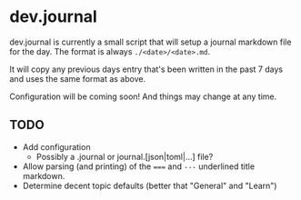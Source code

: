 # dev.journal

dev.journal is currently a small script that will setup a journal markdown file
for the day. The format is always `./<date>/<date>.md`.

It will copy any previous days entry that's been written in the past 7 days and
uses the same format as above.

Configuration will be coming soon! And things may change at any time.

## TODO

- Add configuration
  - Possibly a .journal or journal.[json|toml|...] file?
- Allow parsing (and printing) of the `===` and `---` underlined title markdown.
- Determine decent topic defaults (better that "General" and "Learn")
